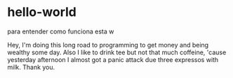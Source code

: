 # hello-world
para entender como funciona esta w

Hey, I'm doing this long road to programming to get money and being wealthy some day.
Also I like to drink tee but not that much coffeine, 'cause yesterday afternoon I almost got a panic attack
due three expressos with milk. Thank you.
